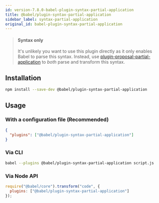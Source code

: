 ```yaml
---
id: version-7.8.0-babel-plugin-syntax-partial-application
title: @babel/plugin-syntax-partial-application
sidebar_label: syntax-partial-application
original_id: babel-plugin-syntax-partial-application
---
```


> #### Syntax only
>
> It's unlikely you want to use this plugin directly as it only enables Babel to parse this syntax. Instead, use [plugin-proposal-partial-application](plugin-proposal-partial-application.md) to _both_ parse and transform this syntax.

## Installation

```sh
npm install --save-dev @babel/plugin-syntax-partial-application
```

## Usage

### With a configuration file (Recommended)

```json
{
  "plugins": ["@babel/plugin-syntax-partial-application"]
}
```

### Via CLI

```sh
babel --plugins @babel/plugin-syntax-partial-application script.js
```

### Via Node API

```javascript
require("@babel/core").transform("code", {
  plugins: ["@babel/plugin-syntax-partial-application"]
});
```
